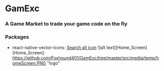 # GamExc
### A Game Market to trade your game code on the fly

### Packages 
- react-native-vector-icons: [Search all icon](https://oblador.github.io/react-native-vector-icons/)
![alt text][Home_Screen]
[Home_Screen]: https://github.com/Foxhound401/GamExc/tree/master/src/media/temp/homeScreen.PNG "logo"
